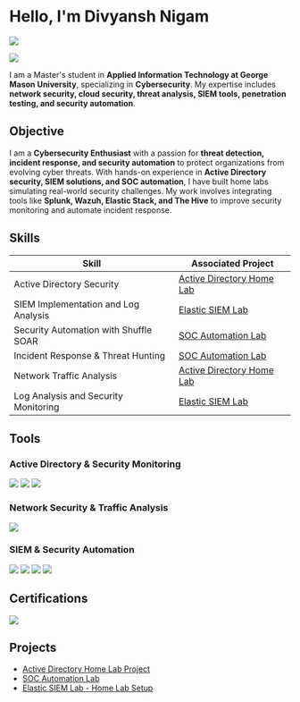 # Hello, I'm Divyansh Nigam
<a href="https://www.linkedin.com/in/divyansh-nigam-300407175"><img src="https://img.shields.io/badge/-LinkedIn-0072b1?&style=for-the-badge&logo=linkedin&logoColor=white" /></a>

<a href="https://github.com/Divyansh121699"><img src="https://img.shields.io/badge/-GitHub-000000?&style=for-the-badge&logo=github&logoColor=white" /></a>

I am a Master's student in **Applied Information Technology at George Mason University**, specializing in **Cybersecurity**. My expertise includes **network security, cloud security, threat analysis, SIEM tools, penetration testing, and security automation**.

## Objective
I am a **Cybersecurity Enthusiast** with a passion for **threat detection, incident response, and security automation** to protect organizations from evolving cyber threats. With hands-on experience in **Active Directory security, SIEM solutions, and SOC automation**, I have built home labs simulating real-world security challenges. My work involves integrating tools like **Splunk, Wazuh, Elastic Stack, and The Hive** to improve security monitoring and automate incident response.


## Skills

| Skill                                         | Associated Project         |
|-----------------------------------------------|----------------------------|
| Active Directory Security                     | <a href="https://github.com/Divyansh121699/ActiveDirectory-HomeLab">Active Directory Home Lab</a> |
| SIEM Implementation and Log Analysis          | <a href="https://github.com/Divyansh121699/ElasticSIEMLab">Elastic SIEM Lab</a> |
| Security Automation with Shuffle SOAR         | <a href="https://github.com/Divyansh121699/SOCAutomation">SOC Automation Lab</a> |
| Incident Response & Threat Hunting           | <a href="https://github.com/Divyansh121699/SOCAutomation">SOC Automation Lab</a> |
| Network Traffic Analysis                      | <a href="https://github.com/Divyansh121699/ActiveDirectory-HomeLab">Active Directory Home Lab</a> |
| Log Analysis and Security Monitoring          | <a href="https://github.com/Divyansh121699/ElasticSIEMLab">Elastic SIEM Lab</a> |

## Tools

### Active Directory & Security Monitoring
<div>
    <img src="https://img.shields.io/badge/-Windows_Server-0078D6?&style=for-the-badge&logo=windows&logoColor=white" />
    <img src="https://img.shields.io/badge/-Sysmon-4B0082?&style=for-the-badge&logo=microsoft&logoColor=white" />
    <img src="https://img.shields.io/badge/-Splunk-000000?&style=for-the-badge&logo=Splunk&logoColor=white" />
</div>

### Network Security & Traffic Analysis
<div>
    <img src="https://img.shields.io/badge/-Wireshark-1679A7?&style=for-the-badge&logo=Wireshark&logoColor=white" />
</div>

### SIEM & Security Automation
<div>
    <img src="https://img.shields.io/badge/-Elastic_Stack_(ELK)-005571?&style=for-the-badge&logo=Elastic&logoColor=white" />
    <img src="https://img.shields.io/badge/-Wazuh-FF6600?&style=for-the-badge&logo=Wazuh&logoColor=white" />
    <img src="https://img.shields.io/badge/-Shuffle_SOAR-8A2BE2?&style=for-the-badge&logo=Shuffle&logoColor=white" />
    <img src="https://img.shields.io/badge/-The_Hive-FFD700?&style=for-the-badge&logo=TheHive&logoColor=white" />
</div>

## Certifications
<div>
<a href="https://coursera.org/share/4e9ffd4482dcad41a526157f4fd44582"><img src="https://img.shields.io/badge/-Google_Cybersecurity_Certificate-4285F4?&style=for-the-badge&logo=Google&logoColor=wohite" /></a>
</div>

## Projects
- <a href="https://github.com/Divyansh121699/ActiveDirectory-HomeLab">Active Directory Home Lab Project</a>
- <a href="https://github.com/Divyansh121699/SOCAutomation">SOC Automation Lab</a>
- <a href="https://github.com/Divyansh121699/ElasticSIEMLab">Elastic SIEM Lab - Home Lab Setup</a>
